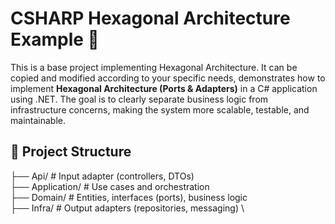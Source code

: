 # CSHARP Hexagonal Architecture Example 🎯

This is a base project implementing Hexagonal Architecture.  It can be copied and modified according to your specific needs, demonstrates how to implement **Hexagonal Architecture (Ports & Adapters)** in a C# application using .NET. The goal is to clearly separate business logic from infrastructure concerns, making the system more scalable, testable, and maintainable.

## 🧱 Project Structure

├── Api/ # Input adapter (controllers, DTOs) \
├── Application/ # Use cases and orchestration \
├── Domain/ # Entities, interfaces (ports), business logic \
├── Infra/ # Output adapters (repositories, messaging) \
